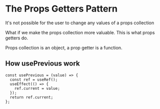 # The Props Getters Pattern

It's not possible for the user to change any values of a props collection

What if we make the props collection more valuable. This is what props getters do.

Props collection is an object, a prop getter is a function.

## How usePrevious work

```
const usePrevious = (value) => {
  const ref = useRef();
  useEffect(() => {
    ref.current = value;
  });
  return ref.current;
};
```
